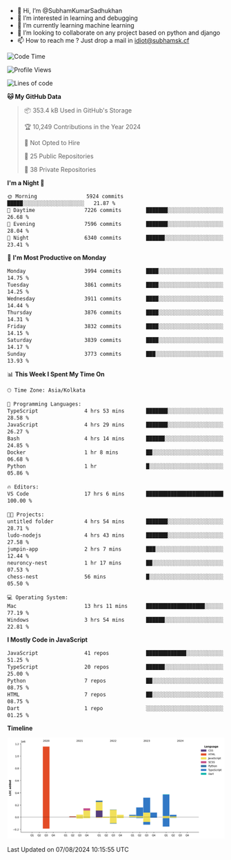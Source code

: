 - 👋 Hi, I’m @SubhamKumarSadhukhan
- 👀 I’m interested in learning and debugging
- 🌱 I’m currently learning machine learning
- 💞️ I’m looking to collaborate on any project based on python and django
- 📫 How to reach me ?
      Just drop a mail in idiot@subhamsk.cf

<!---
SubhamKumarSadhukhan/SubhamKumarSadhukhan is a ✨ special ✨ repository because its `README.md` (this file) appears on your GitHub profile.
You can click the Preview link to take a look at your changes.
--->


<!--START_SECTION:waka-->
![Code Time](http://img.shields.io/badge/Code%20Time-2%2C378%20hrs%2054%20mins-blue)

![Profile Views](http://img.shields.io/badge/Profile%20Views-1-blue)

![Lines of code](https://img.shields.io/badge/From%20Hello%20World%20I%27ve%20Written-2.8%20million%20lines%20of%20code-blue)

**🐱 My GitHub Data** 

> 📦 353.4 kB Used in GitHub's Storage 
 > 
> 🏆 10,249 Contributions in the Year 2024
 > 
> 🚫 Not Opted to Hire
 > 
> 📜 25 Public Repositories 
 > 
> 🔑 38 Private Repositories 
 > 
**I'm a Night 🦉** 

```text
🌞 Morning                5924 commits        █████░░░░░░░░░░░░░░░░░░░░   21.87 % 
🌆 Daytime                7226 commits        ███████░░░░░░░░░░░░░░░░░░   26.68 % 
🌃 Evening                7596 commits        ███████░░░░░░░░░░░░░░░░░░   28.04 % 
🌙 Night                  6340 commits        ██████░░░░░░░░░░░░░░░░░░░   23.41 % 
```
📅 **I'm Most Productive on Monday** 

```text
Monday                   3994 commits        ████░░░░░░░░░░░░░░░░░░░░░   14.75 % 
Tuesday                  3861 commits        ████░░░░░░░░░░░░░░░░░░░░░   14.25 % 
Wednesday                3911 commits        ████░░░░░░░░░░░░░░░░░░░░░   14.44 % 
Thursday                 3876 commits        ████░░░░░░░░░░░░░░░░░░░░░   14.31 % 
Friday                   3832 commits        ████░░░░░░░░░░░░░░░░░░░░░   14.15 % 
Saturday                 3839 commits        ████░░░░░░░░░░░░░░░░░░░░░   14.17 % 
Sunday                   3773 commits        ███░░░░░░░░░░░░░░░░░░░░░░   13.93 % 
```


📊 **This Week I Spent My Time On** 

```text
🕑︎ Time Zone: Asia/Kolkata

💬 Programming Languages: 
TypeScript               4 hrs 53 mins       ███████░░░░░░░░░░░░░░░░░░   28.58 % 
JavaScript               4 hrs 29 mins       ███████░░░░░░░░░░░░░░░░░░   26.27 % 
Bash                     4 hrs 14 mins       ██████░░░░░░░░░░░░░░░░░░░   24.85 % 
Docker                   1 hr 8 mins         ██░░░░░░░░░░░░░░░░░░░░░░░   06.68 % 
Python                   1 hr                █░░░░░░░░░░░░░░░░░░░░░░░░   05.86 % 

🔥 Editors: 
VS Code                  17 hrs 6 mins       █████████████████████████   100.00 % 

🐱‍💻 Projects: 
untitled folder          4 hrs 54 mins       ███████░░░░░░░░░░░░░░░░░░   28.71 % 
ludo-nodejs              4 hrs 43 mins       ███████░░░░░░░░░░░░░░░░░░   27.58 % 
jumpin-app               2 hrs 7 mins        ███░░░░░░░░░░░░░░░░░░░░░░   12.44 % 
neuroncy-nest            1 hr 17 mins        ██░░░░░░░░░░░░░░░░░░░░░░░   07.53 % 
chess-nest               56 mins             █░░░░░░░░░░░░░░░░░░░░░░░░   05.50 % 

💻 Operating System: 
Mac                      13 hrs 11 mins      ███████████████████░░░░░░   77.19 % 
Windows                  3 hrs 54 mins       ██████░░░░░░░░░░░░░░░░░░░   22.81 % 
```

**I Mostly Code in JavaScript** 

```text
JavaScript               41 repos            █████████████░░░░░░░░░░░░   51.25 % 
TypeScript               20 repos            ██████░░░░░░░░░░░░░░░░░░░   25.00 % 
Python                   7 repos             ██░░░░░░░░░░░░░░░░░░░░░░░   08.75 % 
HTML                     7 repos             ██░░░░░░░░░░░░░░░░░░░░░░░   08.75 % 
Dart                     1 repo              ░░░░░░░░░░░░░░░░░░░░░░░░░   01.25 % 
```



**Timeline**

![Lines of Code chart](https://raw.githubusercontent.com/SubhamKumarSadhukhan/SubhamKumarSadhukhan/main/assets/bar_graph.png)


 Last Updated on 07/08/2024 10:15:55 UTC
<!--END_SECTION:waka-->
